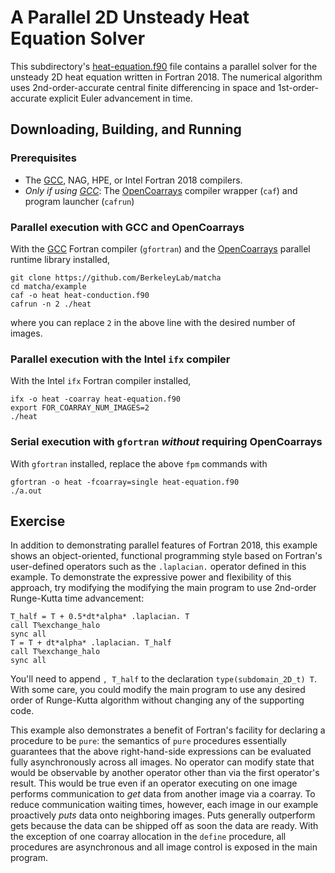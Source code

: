 A Parallel 2D Unsteady Heat Equation Solver
===========================================

This subdirectory's [heat-equation.f90] file contains a parallel solver for the
unsteady 2D heat equation written in Fortran 2018.  The numerical algorithm uses
2nd-order-accurate central finite differencing in space and 1st-order-accurate
explicit Euler advancement in time.

Downloading, Building, and Running
----------------------------------
### Prerequisites
* The [GCC], NAG, HPE, or Intel Fortran 2018 compilers.
* _Only if using [GCC]_: The [OpenCoarrays] compiler wrapper (`caf`) and program launcher (`cafrun`)

### Parallel execution with GCC and OpenCoarrays
With the [GCC](https://gcc.gnu.org) Fortran compiler (`gfortran`) and the
[OpenCoarrays] parallel runtime library installed,
```
git clone https://github.com/BerkeleyLab/matcha
cd matcha/example
caf -o heat heat-conduction.f90
cafrun -n 2 ./heat
```
where you can replace `2` in the above line with the desired number of 
images.

### Parallel execution with the Intel `ifx` compiler
With the Intel `ifx` Fortran compiler installed, 
```
ifx -o heat -coarray heat-equation.f90 
export FOR_COARRAY_NUM_IMAGES=2
./heat
```

### Serial execution with `gfortran` *without* requiring OpenCoarrays
With `gfortran` installed, replace the above `fpm` commands with
```
gfortran -o heat -fcoarray=single heat-equation.f90
./a.out
```

Exercise
--------
In addition to demonstrating parallel features of Fortran 2018, this example
shows an object-oriented, functional programming style based on Fortran's
user-defined operators such as the `.laplacian.` operator defined in this
example.  To demonstrate the expressive power and flexibility of this
approach, try modifying the modifying the main program to use 2nd-order
Runge-Kutta time advancement:
```
T_half = T + 0.5*dt*alpha* .laplacian. T
call T%exchange_halo
sync all
T = T + dt*alpha* .laplacian. T_half
call T%exchange_halo
sync all
```
You'll need to append `, T_half` to the declaration `type(subdomain_2D_t) T`.
With some care, you could modify the main program to use any desired order of
Runge-Kutta algorithm without changing any of the supporting code.

This example also demonstrates a benefit of Fortran's facility for declaring a
procedure to be `pure`: the semantics of `pure` procedures essentially
guarantees that the above right-hand-side expressions can be evaluated fully
asynchronously across all images.  No operator can modify state that would be
observable by another operator other than via the first operator's result. This
would be true even if an operator executing on one image performs communication
to _get_ data from another image via a coarray.  To reduce communication waiting
times, however, each image in our example proactively _puts_ data onto
neighboring images.  Puts generally outperform gets because the data can be
shipped off as soon the data are ready.  With the exception of one coarray
allocation in the `define` procedure, all procedures are asynchronous and all
image control is exposed in the main program.

[heat-equation.f90]: ./heat-equation.f90
[GCC]: https://gcc.gnu.org
[OpenCoarrays]: https://github.com/sourceryinstitute/opencoarrays
[Fortran Package Manager]: https://github.com/fortran-lang/fpm
